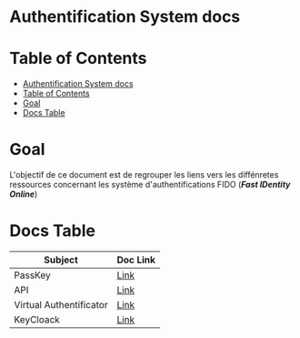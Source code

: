 # Authentification System docs

# Table of Contents
- [Authentification System docs](#authentification-system-docs)
- [Table of Contents](#table-of-contents)
- [Goal](#goal)
- [Docs Table](#docs-table)

# Goal
L'objectif de ce document est de regrouper les liens vers les diffénretes ressources concernant les système d'authentifications FIDO (***Fast IDentity Online***)

# Docs Table
| Subject                 | Doc Link                              |
|-------------------------|---------------------------------------|
| PassKey                 | [Link](/PassKeyDoc.md)                |
| API                     | [Link](/APIDoc.md)                    |
| Virtual Authentificator | [Link](/VirtualAuthentificatorDoc.md) |
| KeyCloack               | [Link](/KeyCloackDoc.md)              |
